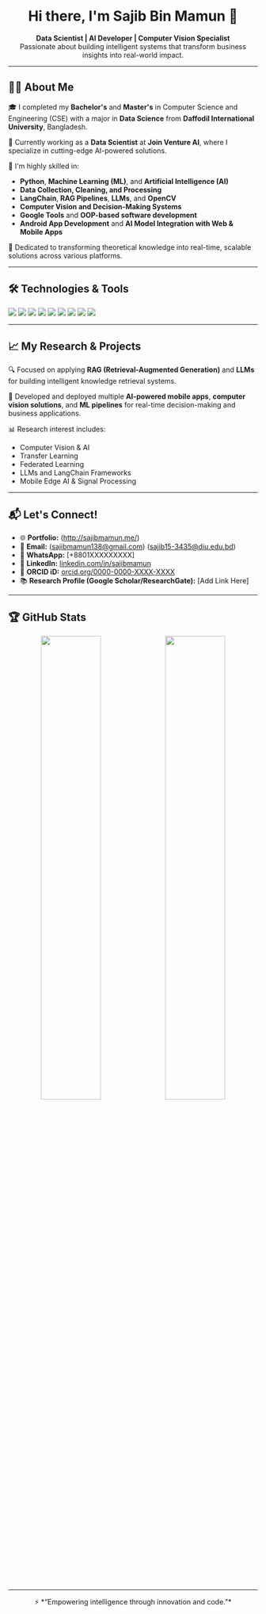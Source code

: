 <h1 align="center">Hi there, I'm Sajib Bin Mamun 👋</h1>

<p align="center">
  <b>Data Scientist | AI Developer | Computer Vision Specialist</b><br>
  Passionate about building intelligent systems that transform business insights into real-world impact.
</p>

---

## 👨‍💻 About Me

🎓 I completed my **Bachelor's** and **Master's** in Computer Science and Engineering (CSE) with a major in **Data Science** from **Daffodil International University**, Bangladesh.

💼 Currently working as a **Data Scientist** at **Join Venture AI**, where I specialize in cutting-edge AI-powered solutions.

🚀 I'm highly skilled in:
- **Python**, **Machine Learning (ML)**, and **Artificial Intelligence (AI)**
- **Data Collection, Cleaning, and Processing**
- **LangChain**, **RAG Pipelines**, **LLMs**, and **OpenCV**
- **Computer Vision and Decision-Making Systems**
- **Google Tools** and **OOP-based software development**
- **Android App Development** and **AI Model Integration with Web & Mobile Apps**

🎯 Dedicated to transforming theoretical knowledge into real-time, scalable solutions across various platforms.

---

## 🛠️ Technologies & Tools

<p align="left">
  <img src="https://img.shields.io/badge/Python-3776AB?style=flat&logo=python&logoColor=white"/>
  <img src="https://img.shields.io/badge/TensorFlow-FF6F00?style=flat&logo=tensorflow&logoColor=white"/>
  <img src="https://img.shields.io/badge/PyTorch-EE4C2C?style=flat&logo=pytorch&logoColor=white"/>
  <img src="https://img.shields.io/badge/OpenCV-5C3EE8?style=flat&logo=opencv&logoColor=white"/>
  <img src="https://img.shields.io/badge/Android-3DDC84?style=flat&logo=android&logoColor=white"/>
  <img src="https://img.shields.io/badge/FastAPI-009688?style=flat&logo=fastapi&logoColor=white"/>
  <img src="https://img.shields.io/badge/LangChain-000000?style=flat&logo=langchain&logoColor=white"/>
  <img src="https://img.shields.io/badge/LLMs-6200EE?style=flat&logo=openai&logoColor=white"/>
  <img src="https://img.shields.io/badge/GitHub-181717?style=flat&logo=github&logoColor=white"/>
</p>

---

## 📈 My Research & Projects

🔍 Focused on applying **RAG (Retrieval-Augmented Generation)** and **LLMs** for building intelligent knowledge retrieval systems.

🧠 Developed and deployed multiple **AI-powered mobile apps**, **computer vision solutions**, and **ML pipelines** for real-time decision-making and business applications.

📊 Research interest includes:
- Computer Vision & AI
- Transfer Learning
- Federated Learning
- LLMs and LangChain Frameworks
- Mobile Edge AI & Signal Processing

---

## 📬 Let's Connect!

- 🌐 **Portfolio:** (http://sajibmamun.me/)
- 📧 **Email:** (sajibmamun138@gmail.com) (sajib15-3435@diu.edu.bd)
- 💬 **WhatsApp:** [+8801XXXXXXXXX]
- 🔗 **LinkedIn:** [linkedin.com/in/sajibmamun](https://linkedin.com/in/sajibmamun)
- 🧪 **ORCID iD:** [orcid.org/0000-0000-XXXX-XXXX](https://orcid.org/0000-0000-XXXX-XXXX)
- 📚 **Research Profile (Google Scholar/ResearchGate):** [Add Link Here]

---

## 🏆 GitHub Stats

<p align="center">
  <img src="https://github-readme-stats.vercel.app/api?username=SajibMamun&show_icons=true&theme=tokyonight" width="49%" />
  <img src="https://github-readme-stats.vercel.app/api/top-langs/?username=SajibMamun&layout=compact&theme=tokyonight" width="49%" />
</p>

---

<p align="center">
  ⚡ *“Empowering intelligence through innovation and code.”*
</p>
